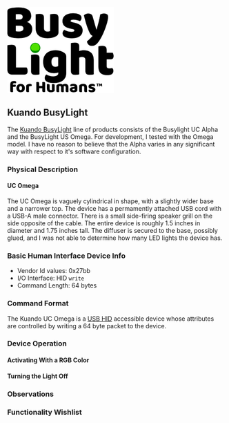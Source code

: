 ![BusyLight Project Logo][1]

## Kuando BusyLight

The [Kuando BusyLight][0] line of products consists of the Busylight UC Alpha and the
BusyLight US Omega. For development, I tested with the Omega model. I have no
reason to believe that the Alpha varies in any significant way with respect to
it's software configuration.

### Physical Description

#### UC Omega

The UC Omega is vaguely cylindrical in shape, with a slightly wider
base and a narrower top. The device has a permamently attached USB
cord with a USB-A male connector. There is a small side-firing speaker
grill on the side opposite of the cable. The entire device is roughly
1.5 inches in diameter and 1.75 inches tall. The diffuser is secured
to the base, possibly glued, and I was not able to determine how many
LED lights the device has. 

### Basic Human Interface Device Info

- Vendor Id values: 0x27bb
- I/O Interface: HID `write`
- Command Length: 64 bytes

### Command Format

The Kuando UC Omega is a [USB HID][H] accessible device whose
attributes are controlled by writing a 64 byte packet to the device.

### Device Operation

#### Activating With a RGB Color

#### Turning the Light Off

### Observations

### Functionality Wishlist


[0]: https://busylight.com
[1]: https://github.com/JnyJny/busylight/blob/master/docs/assets/BusyLightLogo.png
[H]: https://github.com/libusb/hidapi
